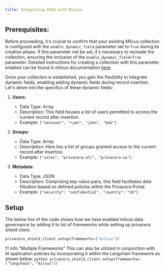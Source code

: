 ```yaml
---
title: Integrating PAIG with Milvus
---
```


## Prerequisites:
Before proceeding, it's crucial to confirm that your existing Milvus collection is configured with the `enable_dynamic_field` parameter set to `True` during its creation phase. If this parameter not be set, it's necessary to recreate the collection, ensuring the inclusion of the `enable_dynamic_field=True` parameter. Detailed instructions for creating a collection with this parameter enabled can be found in milvus documentation [here](https://milvus.io/docs/enable-dynamic-field.md#Enable-dynamic-field).

Once your collection is established, you gain the flexibility to integrate dynamic fields, enabling adding dynamic fields during record insertion. Let's delve into the specifics of these dynamic fields:

1. **Users**:
     - Data Type: Array
     - Description: This field houses a list of users permitted to access the current record after insertion.
     - Example: `["testuser", "ryan", "john", "bob"]`

2. **Groups**:
     - Data Type: Array
     - Description: Here lies a list of groups granted access to the current record after insertion.
     - Example: `["sales", "privacera-all", "privacera-us"]`

3. **Metadata**:
     - Data Type: JSON
     - Description: Comprising key-value pairs, this field facilitates data filtration based on defined policies within the Privacera Portal.
     - Example: `{"security": "confidential", "country": "US"}`

## Setup
The below line of the code shows how we have enabled milvus data governance by adding it to list of frameworks while
setting up privacera shield client.

```python
privacera_shield_client.setup(frameworks=["milvus"])
```

!!! info "Multiple Frameworks"
    This can also be utilized in conjunction with AI application policies by incorporating it within the Langchain 
    framework as shown below: 
    ```python
    privacera_shield_client.setup(frameworks=["langchain", "milvus"])
    ```
